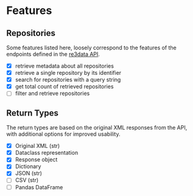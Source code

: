 # Features

## Repositories

Some features listed here, loosely correspond to the features of the endpoints defined in the
[re3data API](https://www.re3data.org/api/doc).

- [x] retrieve metadata about all repositories
- [x] retrieve a single repository by its identifier
- [x] search for repositories with a query string
- [x] get total count of retrieved repositories
- [ ] filter and retrieve repositories

## Return Types

The return types are based on the original XML responses from the API, with additional options for improved usability.

- [x] Original XML (str)
- [x] Dataclass representation
- [x] Response object
- [x] Dictionary
- [x] JSON (str)
- [ ] CSV (str)
- [ ] Pandas DataFrame

<!---
This features page is adapted from:
- "Ultimate Notion" Features, (https://github.com/ultimate-notion/ultimate-notion/blob/0c874c489c1562b098cc61c0a5b6041442309061/docs/features.md) (MIT license)
--->
